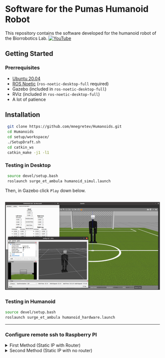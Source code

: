 # Software for the Pumas Humanoid Robot

This repository contains the software developed for the humanoid robot of the Biorrobotics Lab. 
[![YouTube](http://i.ytimg.com/vi/X2F5HTAJ2lE/hqdefault.jpg)](https://www.youtube.com/watch?v=X2F5HTAJ2lE)
## Getting Started

### Prerrequisites

* [Ubuntu 20.04](https://releases.ubuntu.com/focal/)
* [ROS Noetic](http://wiki.ros.org/noetic/Installation/Ubuntu) (`ros-noetic-desktop-full` required)
* Gazebo (included in `ros-noetic-desktop-full`)
* RViz (included in `ros-noetic-desktop-full`)
* A lot of patience

## Installation

```sh
 git clone https://github.com/mnegretev/Humanoids.git 
 cd Humanoids
 cd setup/workspace/
 ./SetupDraft.sh
 cd catkin_ws
 catkin_make -j1 -l1
```
### Testing in Desktop
```sh
 source devel/setup.bash
 roslaunch surge_et_ambula humanoid_simul.launch
```
Then, in Gazebo click `Play` down below.

![Humanoid photo](/Documentation/Images/launch_surge_desktop.png)
---
### Testing in Humanoid
```sh
source devel/setup.bash
roslaunch surge_et_ambula humanoid_hardware.launch
```
---
### Configure remote ssh to Raspberry PI

<details><summary>First Method (Static IP with Router)</summary>

To setup a static ip in the raspberry Ethernet port where you can connect to a router, run:
```sh
cd setup/raspberry/
sudo cp 01-static-ip.yaml /etc/netplan/01-static-ip.yaml
sudo netplan apply
```
The static IP is now set to `192.168.0.10`. You can now do `ssh humanoid@192.168.0.10` to connect with Ethernet cable directly to the humanoid.

</details>

<details><summary>Second Method (Static IP with no router)</summary>

If you want to connect directly to Raspberry Pi through Ethernet and share internet at the same time, go to `Settings -> Network -> Wired`, the open settings. In `IPv4` tab, select `Shared to other computers`

![Humanoid photo](/Documentation/Images/network_config.png)

```sh
cd setup/raspberry/
sudo cp 01-static-ip.yaml /etc/netplan/02-static-ip.yaml
sudo netplan apply
```
The static IP is now set to `10.42.0.2`. You can now do `ssh humanoid@10.42.0.2` to connect with Ethernet cable directly to the humanoid.

</details>